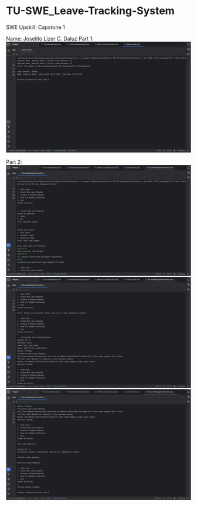 # TU-SWE_Leave-Tracking-System
SWE Upskill: Capstone 1

Name: Joselito Lizer C. Daluz
Part 1:
![A Screenshot of Capstone Part 1](SWE-Upskill_Capstone-Part-1-1.png)

Part 2:
![A Screenshot of Capstone Part 2-1](SWE-Upskill_Capstone-Part-2-1.png)
![A Screenshot of Capstone Part 2-2](SWE-Upskill_Capstone-Part-2-2.png)
![A Screenshot of Capstone Part 2-3](SWE-Upskill_Capstone-Part-2-3.png)
